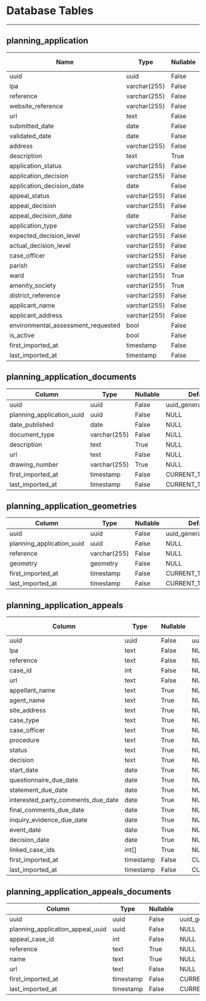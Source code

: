 # Database Tables

---

## planning_application

| Name                               | Type         | Nullable | Default            | Foreign Key |
| ---------------------------------- | ------------ | -------- | ------------------ | ----------- |
| uuid                               | uuid         | False    | uuid_generate_v4() | NULL        |
| lpa                                | varchar(255) | False    | NULL               | NULL        |
| reference                          | varchar(255) | False    | NULL               | NULL        |
| website_reference                  | varchar(255) | False    | NULL               | NULL        |
| url                                | text         | False    | NULL               | NULL        |
| submitted_date                     | date         | False    | NULL               | NULL        |
| validated_date                     | date         | False    | NULL               | NULL        |
| address                            | varchar(255) | False    | NULL               | NULL        |
| description                        | text         | True     | NULL               | NULL        |
| application_status                 | varchar(255) | False    | NULL               | NULL        |
| application_decision               | varchar(255) | False    | NULL               | NULL        |
| application_decision_date          | date         | False    | NULL               | NULL        |
| appeal_status                      | varchar(255) | False    | NULL               | NULL        |
| appeal_decision                    | varchar(255) | False    | NULL               | NULL        |
| appeal_decision_date               | date         | False    | NULL               | NULL        |
| application_type                   | varchar(255) | False    | NULL               | NULL        |
| expected_decision_level            | varchar(255) | False    | NULL               | NULL        |
| actual_decision_level              | varchar(255) | False    | NULL               | NULL        |
| case_officer                       | varchar(255) | False    | NULL               | NULL        |
| parish                             | varchar(255) | False    | NULL               | NULL        |
| ward                               | varchar(255) | True     | NULL               | NULL        |
| amenity_society                    | varchar(255) | True     | NULL               | NULL        |
| district_reference                 | varchar(255) | False    | NULL               | NULL        |
| applicant_name                     | varchar(255) | False    | NULL               | NULL        |
| applicant_address                  | varchar(255) | False    | NULL               | NULL        |
| environmental_assessment_requested | bool         | False    | NULL               | NULL        |
| is_active                          | bool         | False    | TRUE               | NULL        |
| first_imported_at                  | timestamp    | False    | CURRENT_TIMESTAMP  | NULL        |
| last_imported_at                   | timestamp    | False    | CURRENT_TIMESTAMP  | NULL        |

## planning_application_documents

| Column                    | Type         | Nullable | Default            | Foreign Key                |
| ------------------------- | ------------ | -------- | ------------------ | -------------------------- |
| uuid                      | uuid         | False    | uuid_generate_v4() | NULL                       |
| planning_application_uuid | uuid         | False    | NULL               | planning_applications.uuid |
| date_published            | date         | False    | NULL               | NULL                       |
| document_type             | varchar(255) | False    | NULL               | NULL                       |
| description               | text         | True     | NULL               | NULL                       |
| url                       | text         | False    | NULL               | NULL                       |
| drawing_number            | varchar(255) | True     | NULL               | NULL                       |
| first_imported_at         | timestamp    | False    | CURRENT_TIMESTAMP  | NULL                       |
| last_imported_at          | timestamp    | False    | CURRENT_TIMESTAMP  | NULL                       |

## planning_application_geometries

| Column                    | Type         | Nullable | Default            | Foreign Key                |
| ------------------------- | ------------ | -------- | ------------------ | -------------------------- |
| uuid                      | uuid         | False    | uuid_generate_v4() | NULL                       |
| planning_application_uuid | uuid         | False    | NULL               | planning_applications.uuid |
| reference                 | varchar(255) | False    | NULL               | NULL                       |
| geometry                  | geometry     | False    | NULL               | NULL                       |
| first_imported_at         | timestamp    | False    | CURRENT_TIMESTAMP  | NULL                       |
| last_imported_at          | timestamp    | False    | CURRENT_TIMESTAMP  | NULL                       |

## planning_application_appeals

| Column                             | Type      | Nullable | Default            | Foreign Key |
| ---------------------------------- | --------- | -------- | ------------------ | ----------- |
| uuid                               | uuid      | False    | uuid_generate_v4() | NULL        |
| lpa                                | text      | False    | NULL               | NULL        |
| reference                          | text      | False    | NULL               | NULL        |
| case_id                            | int       | False    | NULL               | NULL        |
| url                                | text      | False    | NULL               | NULL        |
| appellant_name                     | text      | True     | NULL               | NULL        |
| agent_name                         | text      | True     | NULL               | NULL        |
| site_address                       | text      | True     | NULL               | NULL        |
| case_type                          | text      | True     | NULL               | NULL        |
| case_officer                       | text      | True     | NULL               | NULL        |
| procedure                          | text      | True     | NULL               | NULL        |
| status                             | text      | True     | NULL               | NULL        |
| decision                           | text      | True     | NULL               | NULL        |
| start_date                         | date      | True     | NULL               | NULL        |
| questionnaire_due_date             | date      | True     | NULL               | NULL        |
| statement_due_date                 | date      | True     | NULL               | NULL        |
| interested_party_comments_due_date | date      | True     | NULL               | NULL        |
| final_comments_due_date            | date      | True     | NULL               | NULL        |
| inquiry_evidence_due_date          | date      | True     | NULL               | NULL        |
| event_date                         | date      | True     | NULL               | NULL        |
| decision_date                      | date      | True     | NULL               | NULL        |
| linked_case_ids                    | int[]     | True     | NULL               | NULL        |
| first_imported_at                  | timestamp | False    | CURRENT_TIMESTAMP  | NULL        |
| last_imported_at                   | timestamp | False    | CURRENT_TIMESTAMP  | NULL        |

## planning_application_appeals_documents

| Column                           | Type      | Nullable | Default            | Foreign Key                       |
| -------------------------------- | --------- | -------- | ------------------ | --------------------------------- |
| uuid                             | uuid      | False    | uuid_generate_v4() | NULL                              |
| planning_application_appeal_uuid | uuid      | False    | NULL               | planning_application_appeals.uuid |
| appeal_case_id                   | int       | False    | NULL               | NULL                              |
| reference                        | text      | True     | NULL               | NULL                              |
| name                             | text      | True     | NULL               | NULL                              |
| url                              | text      | False    | NULL               | NULL                              |
| first_imported_at                | timestamp | False    | CURRENT_TIMESTAMP  | NULL                              |
| last_imported_at                 | timestamp | False    | CURRENT_TIMESTAMP  | NULL                              |
